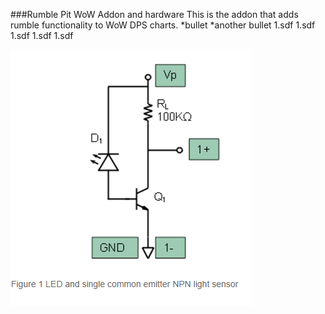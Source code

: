 ###Rumble Pit WoW Addon and hardware
This is the addon that adds rumble functionality to WoW DPS charts.
*bullet
  *another bullet
1.sdf
1.sdf
1.sdf
  1.sdf
  1.sdf
  
![amplifier schematic](/Images/PhotoDiodeSchematic.PNG)
